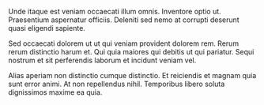 Unde itaque est veniam occaecati illum omnis. Inventore optio ut. Praesentium aspernatur officiis. Deleniti sed nemo at corrupti deserunt quasi eligendi sapiente.
 Sed occaecati dolorem ut ut qui veniam provident dolorem rem. Rerum rerum distinctio harum et. Qui quia maiores qui debitis ut qui pariatur. Sequi nostrum et sit perferendis laborum et incidunt veniam vel.
 Alias aperiam non distinctio cumque distinctio. Et reiciendis et magnam quia sunt error animi. At non repellendus nihil. Temporibus libero soluta dignissimos maxime ea quia.